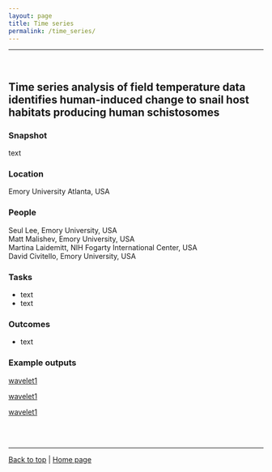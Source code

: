 ```yaml
---
layout: page
title: Time series
permalink: /time_series/
---
```

<a id="top"></a>

******  
<br>  

## Time series analysis of field temperature data identifies human-induced change to snail host habitats producing human schistosomes  

### Snapshot  

text

### Location  

Emory University Atlanta, USA

### People  

Seul Lee, Emory University, USA       
Matt Malishev, Emory University, USA    
Martina Laidemitt, NIH Fogarty International Center, USA  
David Civitello, Emory University, USA      

### Tasks   

* text 
* text       

### Outcomes    

* text    

### Example outputs  


[wavelet1](time_series1.jpg)  

[wavelet1](time_series2.jpg)  

[wavelet1](time_series3.jpg)  
  
<br>  
<br>  

******    

[Back to top](#top) | [Home page](./)
